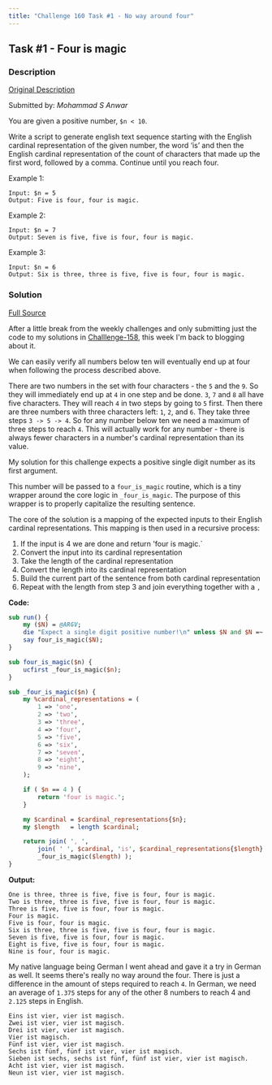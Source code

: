 ```yaml
---
title: "Challenge 160 Task #1 - No way around four"
---
```


## Task #1 - Four is magic

### Description

[Original Description](https://theweeklychallenge.org/blog/perl-weekly-challenge-160/#TASK1)

Submitted by: _Mohammad S Anwar_

You are given a positive number, `$n < 10`.

Write a script to generate english text sequence starting with the English
cardinal representation of the given number, the word ‘is’ and then the English
cardinal representation of the count of characters that made up the first word,
followed by a comma. Continue until you reach four.

Example 1:

```
Input: $n = 5
Output: Five is four, four is magic.
```

Example 2:

```
Input: $n = 7
Output: Seven is five, five is four, four is magic.
```

Example 3:

```
Input: $n = 6
Output: Six is three, three is five, five is four, four is magic.
```

### Solution

[Full Source](https://github.com/manwar/perlweeklychallenge-club/blob/master/challenge-160/alexander-pankoff/perl/ch-1.pl)

After a little break from the weekly challenges and only submitting just the
code to my solutions in [Challlenge-158](./challenge-158.html), this week I'm
back to blogging about it.

We can easily verify all numbers below ten will eventually end up at four when
following the process described above.

There are two numbers in the set with four characters - the `5` and the `9`. So
they will immediately end up at `4` in one step and be done. `3`, `7` and `8`
all have five characters. They will reach `4` in two steps by going to `5`
first. Then there are three numbers with three characters left: `1`, `2`, and
`6`. They take three steps `3 -> 5 -> 4`. So for any number below ten we need a
maximum of three steps to reach `4`. This will actually work for any number -
there is always fewer characters in a number's cardinal representation than its
value.

My solution for this challenge expects a positive single digit number as its
first argument.

This number will be passed to a `four_is_magic` routine, which is a tiny wrapper
around the core logic in `_four_is_magic`. The purpose of this wrapper is to
properly capitalize the resulting sentence.

The core of the solution is a mapping of the expected inputs to their English
cardinal representations. This mapping is then used in a recursive process:

1. If the input is 4 we are done and return 'four is magic.`
2. Convert the input into its cardinal representation
3. Take the length of the cardinal representation
4. Convert the length into its cardinal representation
5. Build the current part of the sentence from both cardinal representation
6. Repeat with the length from step 3 and join everything together with a `,`

**Code:**

```perl
sub run() {
    my ($N) = @ARGV;
    die "Expect a single digit positive number!\n" unless $N and $N =~ m/^\d$/;
    say four_is_magic($N);
}

sub four_is_magic($n) {
    ucfirst _four_is_magic($n);
}

sub _four_is_magic($n) {
    my %cardinal_representations = (
        1 => 'one',
        2 => 'two',
        3 => 'three',
        4 => 'four',
        5 => 'five',
        6 => 'six',
        7 => 'seven',
        8 => 'eight',
        9 => 'nine',
    );

    if ( $n == 4 ) {
        return 'four is magic.';
    }

    my $cardinal = $cardinal_representations{$n};
    my $length   = length $cardinal;

    return join( ', ',
        join( ' ', $cardinal, 'is', $cardinal_representations{$length} ),
        _four_is_magic($length) );
}
```

**Output:**

```
One is three, three is five, five is four, four is magic.
Two is three, three is five, five is four, four is magic.
Three is five, five is four, four is magic.
Four is magic.
Five is four, four is magic.
Six is three, three is five, five is four, four is magic.
Seven is five, five is four, four is magic.
Eight is five, five is four, four is magic.
Nine is four, four is magic.
```

My native language being German I went ahead and gave it a try in German as
well.  It seems there's really no way around the four. There is just a
difference in the amount of steps required to reach `4`. In German, we need an
average of `1.375` steps for any of the other 8 numbers to reach 4 and `2.125`
steps in English.

```
Eins ist vier, vier ist magisch.
Zwei ist vier, vier ist magisch.
Drei ist vier, vier ist magisch.
Vier ist magisch.
Fünf ist vier, vier ist magisch.
Sechs ist fünf, fünf ist vier, vier ist magisch.
Sieben ist sechs, sechs ist fünf, fünf ist vier, vier ist magisch.
Acht ist vier, vier ist magisch.
Neun ist vier, vier ist magisch.
```
